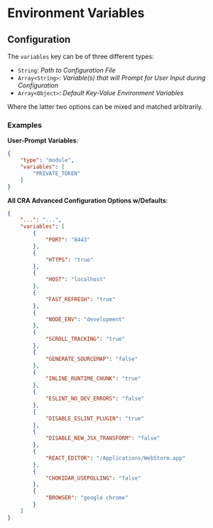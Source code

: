 # Environment Variables #

## Configuration ##

The `variables` key can be of three different types:

- `String`: *Path to Configuration File*
- `Array<String>`: *Variable(s) that will Prompt for User Input during Configuration*
- `Array<Object>`: *Default Key-Value Environment Variables*

Where the latter two options can be mixed and matched arbitrarily.

### Examples ###

**User-Prompt Variables**:

```json
{
    "type": "module",
    "variables": [
        "PRIVATE_TOKEN"
    ]
}
```

**All CRA Advanced Configuration Options w/Defaults**:

```json
{
    "...": "...",
    "variables": [
        {
            "PORT": "8443"
        },
        {
            "HTTPS": "true"
        },
        {
            "HOST": "localhost"
        },
        {
            "FAST_REFRESH": "true"
        },
        {
            "NODE_ENV": "development"
        },
        {
            "SCROLL_TRACKING": "true"
        },
        {
            "GENERATE_SOURCEMAP": "false"
        },
        {
            "INLINE_RUNTIME_CHUNK": "true"
        },
        {
            "ESLINT_NO_DEV_ERRORS": "false"
        },
        {
            "DISABLE_ESLINT_PLUGIN": "true"
        },
        {
            "DISABLE_NEW_JSX_TRANSFORM": "false"
        },
        {
            "REACT_EDITOR": "/Applications/WebStorm.app"
        },
        {
            "CHOKIDAR_USEPOLLING": "false"
        },
        {
            "BROWSER": "google chrome"
        }
    ]
}

```